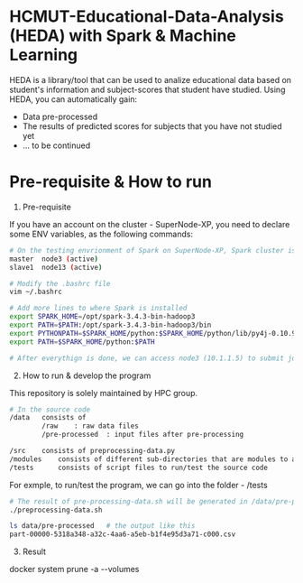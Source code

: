 # HCMUT-Educational-Data-Analysis (HEDA) with Spark & Machine Learning

HEDA is a library/tool that can be used to analize educational data based on student's information and subject-scores that student have studied. Using HEDA, you can automatically gain:

- Data pre-processed
- The results of predicted scores for subjects that you have not studied yet
- ... to be continued

# Pre-requisite & How to run

1. Pre-requisite

If you have an account on the cluster - SuperNode-XP, you need to declare some ENV variables, as the following commands:

```bash
# On the testing envrionment of Spark on SuperNode-XP, Spark cluster is configured on 3 compute nodes
master  node3 (active)
slave1  node13 (active)

# Modify the .bashrc file
vim ~/.bashrc

# Add more lines to where Spark is installed
export SPARK_HOME=/opt/spark-3.4.3-bin-hadoop3
export PATH=$PATH:/opt/spark-3.4.3-bin-hadoop3/bin
export PYTHONPATH=$SPARK_HOME/python:$SPARK_HOME/python/lib/py4j-0.10.9.7-src.zip:$PYTHONPATH
export PATH=$SPARK_HOME/python:$PATH

# After everythign is done, we can access node3 (10.1.1.5) to submit jobs/tasks/apps to the Spark cluster

```

2. How to run & develop the program

This repository is solely maintained by HPC group.

```bash
# In the source code
/data   consists of
        /raw    : raw data files
        /pre-processed  : input files after pre-processing

/src    consists of preprocessing-data.py
/modules    consists of different sub-directories that are modules to analyze and predict something from pre-processed data.
/tests      consists of script files to run/test the source code
```

For exmple, to run/test the program, we can go into the folder - /tests

```bash
# The result of pre-processing-data.sh will be generated in /data/pre-processed
./preprocessing-data.sh

ls data/pre-processed   # the output like this
part-00000-5318a348-a32c-4aa6-a5eb-b1f4e95d3a71-c000.csv

```

3. Result

docker system prune -a --volumes
